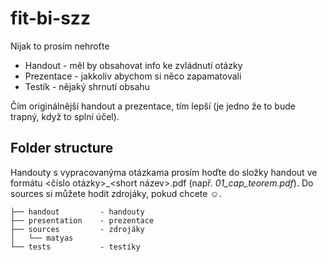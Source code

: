 # fit-bi-szz
Nijak to prosím nehroťte
- Handout - měl by obsahovat info ke zvládnutí otázky 
- Prezentace - jakkoliv abychom si něco zapamatovali
- Testík - nějaký shrnutí obsahu

Čím originálnější handout a prezentace, tím lepší (je jedno že to bude trapný, když to splní účel).

## Folder structure
Handouty s vypracovanýma otázkama prosím hoďte do složky handout ve formátu <číslo otázky>_<short název>.pdf (např. *01_cap_teorem.pdf*). Do sources si můžete hodit zdrojáky, pokud chcete ☺️.

```
├── handout         - handouty
├── presentation    - prezentace
├── sources         - zdrojáky
│   └── matyas
└── tests           - testíky
```


